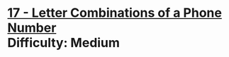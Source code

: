 # [17 - Letter Combinations of a Phone Number](https://leetcode.com/problems/letter-combinations-of-a-phone-number/) </br> Difficulty: Medium